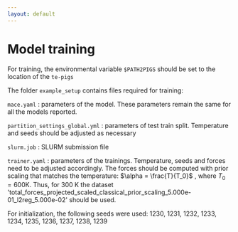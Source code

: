 ```yaml
---
layout: default
---
```

# Model training 
For training, the environmental variable `$PATH2PIGS` should be set to the location of the `te-pigs` 


The folder `example_setup` contains files required for training:  

`mace.yaml` : parameters of the model. These parameters remain  the same for all the models reported.

`partition_settings_global.yml` : parameters of test train split. Temperature and seeds should be adjusted as necessary

`slurm.job` : SLURM submission file

`trainer.yaml` : parameters of the trainings. Temperature, seeds and forces need to be adjusted accordingly. The forces
should be computed with prior scaling that matches the temperature: 
 $\alpha = \frac{T}{T_0}$ , where $T_0=600 \text{K}$. Thus, for 300 K the dataset  'total_forces_projected_scaled_classical_prior_scaling_5.000e-01_l2reg_5.000e-02'  should be used.

For initialization, the following seeds were used: 
1230, 1231, 1232, 1233, 1234, 1235, 1236, 1237, 1238, 1239
